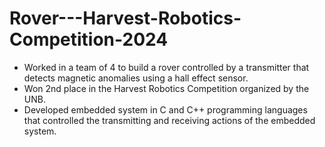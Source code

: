 # Rover---Harvest-Robotics-Competition-2024
- Worked in a team of 4 to build a rover controlled by a transmitter that detects magnetic anomalies using a hall effect sensor.
- Won 2nd place in the Harvest Robotics Competition organized by the UNB.
- Developed embedded system in C and C++ programming languages that controlled the transmitting and receiving actions of the embedded system.
